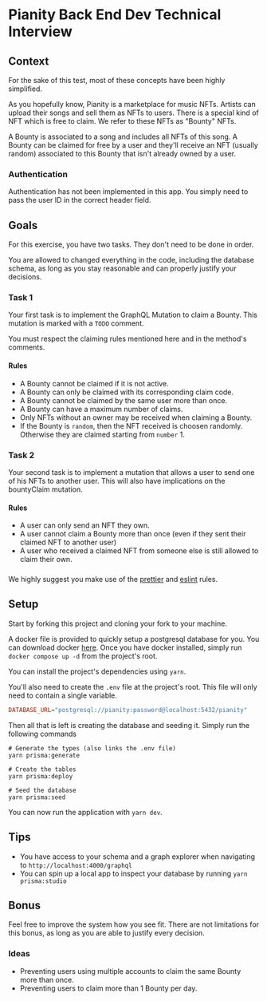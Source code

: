 # Pianity Back End Dev Technical Interview

## Context

For the sake of this test, most of these concepts have been highly simplified.

As you hopefully know, Pianity is a marketplace for music NFTs. Artists can upload their songs and sell them as NFTs to users.
There is a special kind of NFT which is free to claim. We refer to these NFTs as "Bounty" NFTs.

A Bounty is associated to a song and includes all NFTs of this song.
A Bounty can be claimed for free by a user and they'll receive an NFT (usually random) associated to this Bounty that isn't already owned by a user.

### Authentication

Authentication has not been implemented in this app. You simply need to pass the user ID in the correct header field.

## Goals

For this exercise, you have two tasks. They don't need to be done in order.

You are allowed to changed everything in the code, including the database schema, as long as you stay reasonable and can properly justify your decisions.

### Task 1

Your first task is to implement the GraphQL Mutation to claim a Bounty. This mutation is marked with a `TODO` comment.

You must respect the claiming rules mentioned here and in the method's comments.

#### Rules

-   A Bounty cannot be claimed if it is not active.
-   A Bounty can only be claimed with its corresponding claim code.
-   A Bounty cannot be claimed by the same user more than once.
-   A Bounty can have a maximum number of claims.
-   Only NFTs without an owner may be received when claiming a Bounty.
-   If the Bounty is `random`, then the NFT received is choosen randomly. Otherwise they are claimed starting from `number` 1.

### Task 2

Your second task is to implement a mutation that allows a user to send one of his NFTs to another user. This will also have implications on the bountyClaim mutation.

#### Rules

-   A user can only send an NFT they own.
-   A user cannot claim a Bounty more than once (even if they sent their claimed NFT to another user)
-   A user who received a claimed NFT from someone else is still allowed to claim their own.

###

We highly suggest you make use of the [prettier](https://prettier.io/docs/en/editors) and [eslint](https://eslint.org/docs/latest/use/integrations) rules.

## Setup

Start by forking this project and cloning your fork to your machine.

A docker file is provided to quickly setup a postgresql database for you. You can download docker [here](https://www.docker.com/products/docker-desktop/).
Once you have docker installed, simply run `docker compose up -d` from the project's root.

You can install the project's dependencies using `yarn`.

You'll also need to create the `.env` file at the project's root. This file will only need to contain a single variable.

```toml
DATABASE_URL="postgresql://pianity:password@localhost:5432/pianity"
```

Then all that is left is creating the database and seeding it. Simply run the following commands

```shell
# Generate the types (also links the .env file)
yarn prisma:generate

# Create the tables
yarn prisma:deploy

# Seed the database
yarn prisma:seed
```

You can now run the application with `yarn dev`.

## Tips

-   You have access to your schema and a graph explorer when navigating to `http://localhost:4000/graphql`
-   You can spin up a local app to inspect your database by running `yarn prisma:studio`

## Bonus

Feel free to improve the system how you see fit. There are not limitations for this bonus, as long as you are able to justify every decision.

### Ideas

-   Preventing users using multiple accounts to claim the same Bounty more than once.
-   Preventing users to claim more than 1 Bounty per day.
